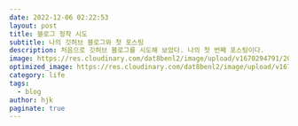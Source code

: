 ```yaml
---
date: 2022-12-06 02:22:53
layout: post
title: 블로그 정착 시도
subtitle: 나의 깃허브 블로그와 첫 포스팅
description: 처음으로 깃허브 블로그를 시도해 보았다. 나의 첫 번째 포스팅이다.
image: https://res.cloudinary.com/dat8benl2/image/upload/v1670294791/2022-12-06-main_dvrpvd.jpg
optimized_image: https://res.cloudinary.com/dat8benl2/image/upload/v1670294791/2022-12-06-main_dvrpvd.jpg
category: life
tags:
  - blog
author: hjk
paginate: true
---
```


